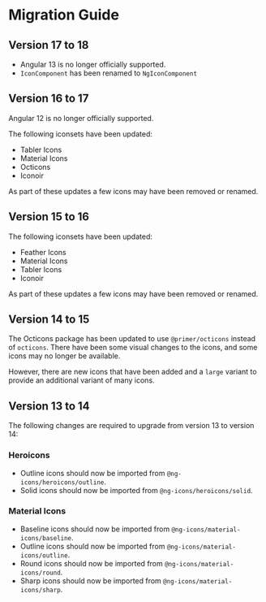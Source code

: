 # Migration Guide

## Version 17 to 18

- Angular 13 is no longer officially supported.
- `IconComponent` has been renamed to `NgIconComponent`

## Version 16 to 17

Angular 12 is no longer officially supported.

The following iconsets have been updated:

- Tabler Icons
- Material Icons
- Octicons
- Iconoir

As part of these updates a few icons may have been removed or renamed.

## Version 15 to 16

The following iconsets have been updated:

- Feather Icons
- Material Icons
- Tabler Icons
- Iconoir

As part of these updates a few icons may have been removed or renamed.

## Version 14 to 15

The Octicons package has been updated to use `@primer/octicons` instead of `octicons`.
There have been some visual changes to the icons, and some icons may no longer be available.

However, there are new icons that have been added and a `large` variant to provide an additional variant of many icons.

## Version 13 to 14

The following changes are required to upgrade from version 13 to version 14:

### Heroicons

- Outline icons should now be imported from `@ng-icons/heroicons/outline`.
- Solid icons should now be imported from `@ng-icons/heroicons/solid`.

### Material Icons

- Baseline icons should now be imported from `@ng-icons/material-icons/baseline`.
- Outline icons should now be imported from `@ng-icons/material-icons/outline`.
- Round icons should now be imported from `@ng-icons/material-icons/round`.
- Sharp icons should now be imported from `@ng-icons/material-icons/sharp`.
